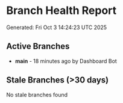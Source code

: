 # Branch Health Report
Generated: Fri Oct  3 14:24:23 UTC 2025

## Active Branches
- **main** - 18 minutes ago by Dashboard Bot

## Stale Branches (>30 days)
No stale branches found
